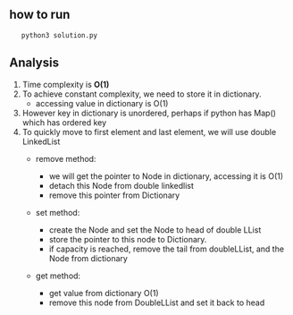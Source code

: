 ## how to run
```
   python3 solution.py
```

## Analysis
1. Time complexity is **O(1)** 
2. To achieve constant complexity, we need to store it in dictionary.
   - accessing value in dictionary is O(1)
3. However key in dictionary is unordered, perhaps if python has Map() which has ordered key
4. To quickly move to first element and last element, we will use double LinkedList
   - remove method:
      * we will get the pointer to Node in dictionary, accessing it is O(1)
      * detach this Node from double linkedlist
      * remove this pointer from Dictionary

   - set method:
      * create the Node and set the Node to head of double LList
      * store the pointer to this node to Dictionary.
      * if capacity is reached, remove the tail from doubleLList, and the Node from dictionary

   - get method:
      * get value from dictionary O(1)
      * remove this node from DoubleLList and set it back to head 
